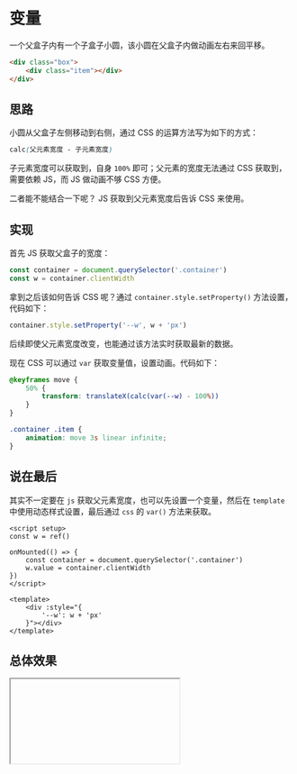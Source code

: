 # 变量

一个父盒子内有一个子盒子小圆，该小圆在父盒子内做动画左右来回平移。

```html
<div class="box">
    <div class="item"></div>
</div>
```

## 思路

小圆从父盒子左侧移动到右侧，通过 CSS 的运算方法写为如下的方式：

```css
calc(父元素宽度 - 子元素宽度)
```

子元素宽度可以获取到，自身 `100%` 即可；父元素的宽度无法通过 CSS 获取到，需要依赖 JS，而 JS 做动画不够 CSS 方便。

二者能不能结合一下呢？ JS 获取到父元素宽度后告诉 CSS 来使用。

## 实现

首先 JS 获取父盒子的宽度：

```js
const container = document.querySelector('.container')
const w = container.clientWidth
```

拿到之后该如何告诉 CSS 呢？通过 `container.style.setProperty()` 方法设置，代码如下：

```js
container.style.setProperty('--w', w + 'px')
```

后续即使父元素宽度改变，也能通过该方法实时获取最新的数据。

现在 CSS 可以通过 `var` 获取变量值，设置动画。代码如下：

```css
@keyframes move {
    50% {
        transform: translateX(calc(var(--w) - 100%))
    }
}

.container .item {
    animation: move 3s linear infinite;
}
```

## 说在最后

其实不一定要在 `js` 获取父元素宽度，也可以先设置一个变量，然后在 `template` 中使用动态样式设置，最后通过 `css` 的 `var()` 方法来获取。

```vue
<script setup>
const w = ref()

onMounted(() => {
    const container = document.querySelector('.container')
    w.value = container.clientWidth
})
</script>

<template>
    <div :style="{
        '--w': w + 'px'
    }"></div>
</template>
```

## 总体效果
<Iframe url="https://duyidao.gitee.io/blogweb/catalogue/css/variable" />
